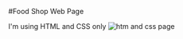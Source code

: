 #Food Shop Web Page

I'm using HTML and CSS only
![htm and css page](https://github.com/PramudithaM/Food_shop-wep-page/assets/89714752/70595692-da7d-4f70-b0f3-ef42a5e0370b)

